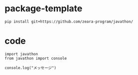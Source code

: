 # package-template
```pip install git+https://github.com/zeara-program/javathon/```
# code
```
import javathon
from javathon import console

console.log("メッセージ")

```
